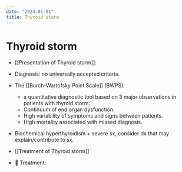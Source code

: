 ```yaml
---
date: "2024-01-01"
title: Thyroid storm
---
```



# Thyroid storm

- [[Presentation of Thyroid storm]]:
- Diagnosis: no universally accepted criteria.
- The [[Burch-Wartofsky Point Scale]] (BWPS)

  - a quantitative diagnostic tool based on 3 major observations in patients with thyroid storm:
  - Continuum of end organ dysfunction.
  - High variability of symptoms and signs between patients.
  - High mortality associated with missed diagnosis.

- Biochemical hyperthyroidism + severe sx, consider dx that may explain/contribute to sx.
- [[Treatment of Thyroid storm]]
- 🌳 Treatment:
